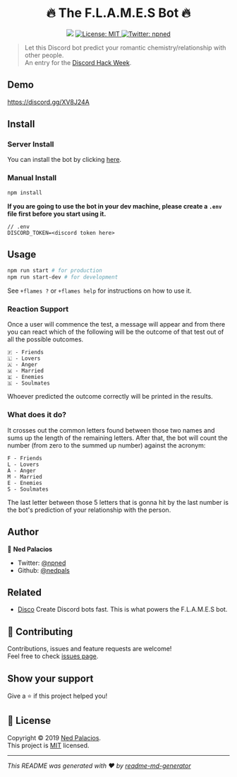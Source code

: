 <h1 align="center">🔥 The F.L.A.M.E.S Bot 🔥</h1>
<p align="center">
  <img src="https://img.shields.io/badge/version-1.0.0-blue.svg?cacheSeconds=2592000" />
  <a href="LICENSE">
    <img alt="License: MIT" src="https://img.shields.io/badge/License-MIT-yellow.svg" target="_blank" />
  </a>
  <a href="https://twitter.com/npned">
    <img alt="Twitter: npned" src="https://img.shields.io/twitter/follow/npned.svg?style=social" target="_blank" />
  </a>
</p>

> Let this Discord bot predict your romantic chemistry/relationship with other people. <br /> An entry for the [Discord Hack Week](https://blog.discordapp.com/discord-community-hack-week-build-and-create-alongside-us-6b2a7b7bba33).

## Demo
https://discord.gg/XV8J24A

## Install
### Server Install
You can install the bot by clicking [here](https://discordapp.com/api/oauth2/authorize?client_id=593572228784848907&permissions=1073817664&scope=bot).

### Manual Install
```sh
npm install
```

**If you are going to use the bot in your dev machine, please create a `.env` file first before you start using it.**
```env
// .env
DISCORD_TOKEN=<discord token here>
```

## Usage

```sh
npm run start # for production
npm run start-dev # for development
```

See `+flames ?` or `+flames help` for instructions on how to use it.

### Reaction Support
Once a user will commence the test, a message will appear and from there you can react which of the following will be the outcome of that test out of all the possible outcomes.
```
🇫 - Friends
🇱 - Lovers
🇦 - Anger
🇲 - Married
🇪 - Enemies
🇸 - Soulmates
```
Whoever predicted the outcome correctly will be printed in the results.

### What does it do?
It crosses out the common letters found between those two names and sums up the length of the remaining letters. After that, the bot will count the number (from zero to the summed up number) against the acronym:
```
F - Friends
L - Lovers
A - Anger
M - Married
E - Enemies
S - Soulmates
```
The last letter between those 5 letters that is gonna hit by the last number is the bot's prediction of your relationship with the person.

## Author

👤 **Ned Palacios**

* Twitter: [@npned](https://twitter.com/npned)
* Github: [@nedpals](https://github.com/nedpals)

## Related
- [Disco](https://github.com/nedpals/disco) Create Discord bots fast. This is what powers the F.L.A.M.E.S bot.

## 🤝 Contributing

Contributions, issues and feature requests are welcome!<br />Feel free to check [issues page](https://github.com/nedpals/flames-bot/issues).

## Show your support

Give a ⭐️ if this project helped you!

## 📝 License

Copyright © 2019 [Ned Palacios](https://github.com/nedpals).<br />
This project is [MIT](LICENSE) licensed.

***
_This README was generated with ❤️ by [readme-md-generator](https://github.com/kefranabg/readme-md-generator)_